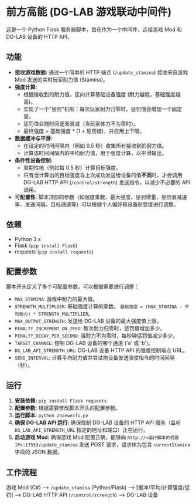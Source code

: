 # 前方高能 (DG-LAB 游戏联动中间件)

这是一个 Python Flask 服务器脚本，旨在作为一个中间件，连接游戏 Mod 和 DG-LAB 设备的 HTTP API。

## 功能

*   **接收游戏数据:** 通过一个简单的 HTTP 端点 (`/update_stamina`) 接收来自游戏 Mod 发送的实时玩家耐力值 (Stamina)。
*   **强度计算:**
    *   根据接收到的耐力值，反向计算基础设备强度 (耐力越低，基础强度越高)。
    *   实现了一个"惩罚"机制：每次玩家耐力归零时，惩罚值会增加一个固定量。
    *   惩罚值会随时间逐渐衰减（当玩家体力不为零时）。
    *   最终强度 = 基础强度 * (1 + 惩罚值)，并应用上下限。
*   **数据缓冲与平滑:**
    *   在设定的时间间隔内（例如 0.5 秒）收集所有接收到的耐力值。
    *   计算该时间间隔内的平均耐力值，用于强度计算，以平滑输出。
*   **条件性设备控制:**
    *   周期性地（例如每 0.5 秒）计算目标强度。
    *   只有当计算出的目标强度与上次成功发送给设备的值**不同**时，才会调用 DG-LAB HTTP API (`/control/strength`) 发送指令，以减少不必要的 API 调用。
*   **可配置性:** 脚本顶部的参数（如强度乘数、最大强度、惩罚增量、惩罚衰减速率、发送间隔、目标通道等）可以根据个人偏好和设备耐受度进行调整。

## 依赖

*   Python 3.x
*   Flask (`pip install Flask`)
*   requests (`pip install requests`)

## 配置参数

脚本开头定义了多个可配置参数，可以根据需要进行调整：

*   `MAX_STAMINA`: 游戏中耐力的最大值。
*   `STRENGTH_MULTIPLIER`: 基础强度计算的乘数。 `基础强度 = (MAX_STAMINA - 平均耐力) * STRENGTH_MULTIPLIER`。
*   `MAX_OUTPUT_STRENGTH`: 发送给 DG-LAB 设备的最大强度值上限。
*   `PENALTY_INCREMENT_ON_ZERO`: 每次耐力归零时，惩罚值增加多少。
*   `PENALTY_DECAY_PER_SECOND`: 当耐力不为零时，每秒钟惩罚值减少多少。
*   `TARGET_CHANNEL`: 控制 DG-LAB 设备的哪个通道 ('a' 或 'b')。
*   `DG_LAB_API_STRENGTH_URL`: DG-LAB 设备 HTTP API 的强度控制端点 URL。
*   `SEND_INTERVAL`: 计算平均耐力值并尝试向设备发送强度指令的时间间隔（秒）。

## 运行

1.  **安装依赖:** `pip install Flask requests`
2.  **配置参数:** 根据需要修改脚本开头的配置参数。
3.  **运行脚本:** `python zhanweifu.py`
4.  **确保 DG-LAB API 运行:** 确保控制 DG-LAB 设备的 HTTP API 服务（监听 `DG_LAB_API_STRENGTH_URL` 指定的地址和端口）正在运行。
5.  **启动游戏 Mod:** 确保游戏 Mod 配置正确，能够向 `http://<运行脚本的机器IP>:17553/update_stamina` 发送 POST 请求，请求体为包含 `currentStamina` 字段的 JSON 数据。

## 工作流程

游戏 Mod (C#) --> `/update_stamina` (Python/Flask) --> [缓冲/平均/计算强度/惩罚] --> DG-LAB HTTP API (`/control/strength`) --> DG-LAB 设备
